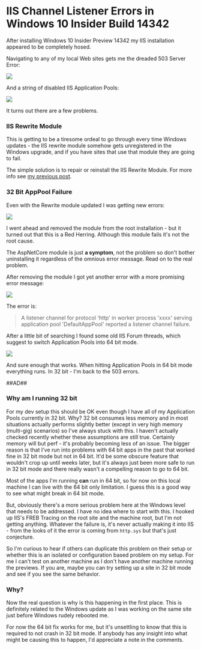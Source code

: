 # IIS Channel Listener Errors in Windows 10 Insider Build 14342

After installing Windows 10  Insider Preview 14342 my IIS installation appeared to be completely hosed. 

Navigating to any of my local Web sites gets me the dreaded 503 Server Error:

![](503Error.png)

And a string of disabled IIS Application Pools:

![](BrokenApplicationPools.png) 

It turns out there are a few problems.

### IIS Rewrite Module
This is getting to be a tiresome ordeal to go through every time Windows updates - the IIS rewrite module somehow gets unregistered in the Windows upgrade, and if you have sites that use that module they are going to fail.

The simple solution is to repair or reinstall the IIS Rewrite Module. For more info see [my previous post](http://weblog.west-wind.com/posts/2015/Jul/05/Windows-10-Upgrade-and-IIS-503-Errors).

### 32 Bit AppPool Failure
Even with the Rewrite module updated I was getting new errors: 

![](AspNetCoreFailed.png)

I went ahead and removed the module from the root installation - but it turned out that this is a Red Herring. Although this module fails it's not the root cause. 

The AspNetCore module is just **a symptom**, not the problem so don't bother uninstalling it regardless of the omnious error message. Read on to the real problem.

After removing the module I got yet another error with a more promising error message:

![](IISFails.png)

The error is:

> A listener channel for protocol 'http' in worker process 'xxxx' serving application pool 'DefaultAppPool' reported a listener channel failure.

After a little bit of searching I found some old IIS Forum threads, which suggest to switch Application Pools into 64 bit mode. 

![](64Bit.png)

And sure enough that works. When hitting Application Pools in 64 bit mode everything runs. In 32 bit - I'm back to the 503 errors.

##AD##

### Why am I running 32 bit
For my dev setup this should be OK even though I have all of my Application Pools currently in 32 bit. Why? 32 bit consumes less memory and in most situations actually performs slightly better (except in very high memory (multi-gig) scenarios) so I've always stuck with this. I haven't actually checked recently whether these assumptions are still true. Certainly memory will but perf - it's probably becoming less of an issue. The bigger reason is that I've run into problems with 64 bit apps in the past that worked fine in 32 bit mode but not in 64 bit.  It'd be some obscure feature that wouldn't crop up until weeks later, but it's always just been more safe to run in 32 bit mode and there really wasn't a compelling reason to go to 64 bit.


Most of the apps I'm running **can** run in 64 bit, so for now on this local machine I can live with the 64 bit only limitation. I guess this is a good way to see what might break in 64 bit mode.

But, obviously there's a more serious problem here at the Windows level that needs to be addressed. I have no idea where to start with this. I hooked up IIS's FREB Tracing on the root site and the machine root, but I'm not getting anything. Whatever the failure is, it's never actually making it into IIS - from the looks of it the error is coming from `http.sys` but that's just conjecture.


So I'm curious to hear if others can duplicate this problem on their setup or whether this is an isolated or configuration based problem on my setup. For me I can't test on another machine as I don't have another machine running the previews. If you are, maybe you can try setting up a site in 32 bit mode and see if you see the same behavior.

### Why?
Now the real question is why is this happening in the first place. This is definitely related to the Windows update as I was working on the same site just before Windows rudely rebooted me.

For now the 64 bit fix works for me, but it's unsettling to know that this is required to not crash in 32 bit mode. If anybody has any insight into what might be causing this to happen, I'd appreciate a note in the comments.


<!-- Post Configuration -->
<!--
```xml
<abstract>
After installing Insider Build 14342 I ran into some major issues with IIS crashing hard and resulting in stopped Application Pools. After some tracking it turns out this is due to application pool bitness which causes 32 bit Application Pools to crash for me.
</abstract>
<categories>
IIS
</categories>
<postid>1601802</postid>
<keywords>
IIS,Crash,14342,Insider Build,Windows 10
</keywords>
<weblog>
Rick Strahl's Weblog
</weblog>
```
-->
<!-- End Post Configuration -->























